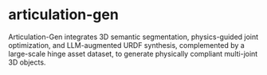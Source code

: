 # articulation-gen
Articulation-Gen integrates 3D semantic segmentation, physics-guided joint optimization, and LLM-augmented URDF synthesis, complemented by a large-scale hinge asset dataset, to generate physically compliant multi-joint 3D objects.
